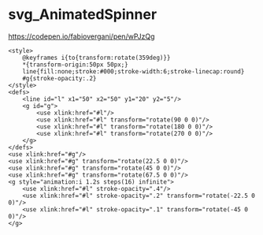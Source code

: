 # svg_AnimatedSpinner

https://codepen.io/fabiovergani/pen/wPJzQg
<!--
<svg xmlns="http://www.w3.org/2000/svg" xmlns:xlink="http://www.w3.org/1999/xlink" width="100" height="100"></svg>
-->
	<style>
		@keyframes i{to{transform:rotate(359deg)}}
		*{transform-origin:50px 50px;}
		line{fill:none;stroke:#000;stroke-width:6;stroke-linecap:round}
		#g{stroke-opacity:.2}
	</style>
	<defs>
		<line id="l" x1="50" x2="50" y1="20" y2="5"/>
		<g id="g">
			<use xlink:href="#l"/>
			<use xlink:href="#l" transform="rotate(90 0 0)"/>
			<use xlink:href="#l" transform="rotate(180 0 0)"/>
			<use xlink:href="#l" transform="rotate(270 0 0)"/>
		</g>
	</defs>
	<use xlink:href="#g"/>
	<use xlink:href="#g" transform="rotate(22.5 0 0)"/>
	<use xlink:href="#g" transform="rotate(45 0 0)"/>
	<use xlink:href="#g" transform="rotate(67.5 0 0)"/>
	<g style="animation:i 1.2s steps(16) infinite">
		<use xlink:href="#l" stroke-opacity=".4"/>
		<use xlink:href="#l" stroke-opacity=".2" transform="rotate(-22.5 0 0)"/>
		<use xlink:href="#l" stroke-opacity=".1" transform="rotate(-45 0 0)"/>
	</g>



